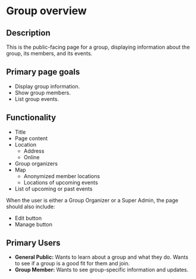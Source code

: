 # Group overview

## Description

This is the public-facing page for a group, displaying information about the group, its members, and its events.

## Primary page goals

- Display group information.
- Show group members.
- List group events.

## Functionality

- Title
- Page content
- Location
  - Address
  - Online
- Group organizers
- Map
  - Anonymized member locations
  - Locations of upcoming events
- List of upcoming or past events

When the user is either a Group Organizer or a Super Admin, the page should also include:

- Edit button
- Manage button

## Primary Users

- **General Public:** Wants to learn about a group and what they do. Wants to see if a group is a good fit for them and join.
- **Group Member:** Wants to see group-specific information and updates.
